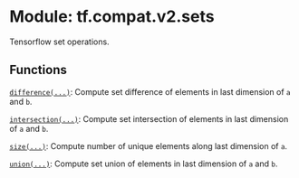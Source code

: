 <div itemscope itemtype="http://developers.google.com/ReferenceObject">
<meta itemprop="name" content="tf.compat.v2.sets" />
<meta itemprop="path" content="Stable" />
</div>

# Module: tf.compat.v2.sets

Tensorflow set operations.

<!-- Placeholder for "Used in" -->


## Functions

[`difference(...)`](../../../tf/sets/difference.md): Compute set difference of elements in last dimension of `a` and `b`.

[`intersection(...)`](../../../tf/sets/intersection.md): Compute set intersection of elements in last dimension of `a` and `b`.

[`size(...)`](../../../tf/sets/size.md): Compute number of unique elements along last dimension of `a`.

[`union(...)`](../../../tf/sets/union.md): Compute set union of elements in last dimension of `a` and `b`.


